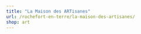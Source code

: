 ```yaml
---
title: "La Maison des ARTisanes"
url: /rochefort-en-terre/la-maison-des-artisanes/
shop: art
---
```

